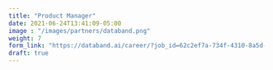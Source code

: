 ```yaml
---
title: "Product Manager"
date: 2021-06-24T13:41:09-05:00
image : "/images/partners/databand.png"
weight: 7
form_link: "https://databand.ai/career/?job_id=62c2ef7a-734f-4310-8a5d-c95c5756ca80"
draft: true
---
```



